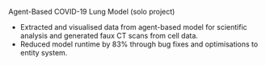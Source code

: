 Agent-Based COVID-19 Lung Model (solo project)
- Extracted and visualised data from agent-based model for scientific analysis
  and generated faux CT scans
  from cell data.
- Reduced model runtime by 83% through bug fixes and optimisations to entity
  system.